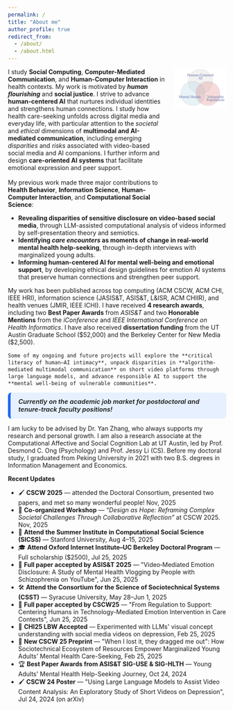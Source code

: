 ```yaml
---
permalink: /
title: "About me"
author_profile: true
redirect_from: 
  - /about/
  - /about.html
---
```

<div style="display:flex; align-items:flex-start; gap:20px;">

  <div style="flex:75%;">
I study <b>Social Computing</b>, <b>Computer-Mediated Communication</b>, and <b>Human-Computer Interaction</b> in health contexts. My work is motivated by <b><i>human flourishing</i></b> and <b>social justice</b>. I strive to advance <b>human-centered AI</b> that nurtures individual identities and strengthens human connections. I study how health care-seeking unfolds across digital media and everyday life, with particular attention to the <i>societal</i> and <i>ethical</i> dimensions of <b>multimodal and AI-mediated communication</b>, including emerging <i>disparities</i> and <i>risks</i> associated with video-based social media and AI companions. I further inform and design <b>care-oriented AI systems</b> that facilitate emotional expression and peer support.<br>
   <br>
    My previous work made three major contributions to <b>Health Behavior</b>, <b>Information Science</b>, <b>Human-Computer Interaction</b>, and <b>Computational Social Science</b>:
  </div>

  <div style="flex:25%; text-align:center;">
    <img src="./images/agenda.png" alt="Agenda" style="max-width:100%; height:auto;">
  </div>
</div>

- **Revealing disparities of sensitive disclosure on video-based social media**, through LLM-assisted computational analysis of videos informed by self-presentation theory and semiotics.
- **Identifying <em>care encounters</em> as moments of change in real-world mental health help-seeking**, through in-depth interviews with marginalized young adults.
- **Informing human-centered AI for mental well-being and emotional support**, by developing ethical design guidelines for emotion AI systems that preserve human connections and strengthen peer support.

My work has been published across top computing (ACM CSCW, ACM CHI, IEEE HRI), information science (JASIS&T, ASIS&T, L&ISR, ACM CHIIR), and health venues (JMIR, IEEE ICHI). I have received **4 research awards**, including two **Best Paper Awards** from *ASIS&T* and two **Honorable Mentions** from the *iConference* and *IEEE International Conference on Health Informatics*. I have also received **dissertation funding** from the UT Austin Graduate School (\$52,000) and the Berkeley Center for New Media (\$2,500). 

    Some of my ongoing and future projects will explore the **critical literacy of human–AI intimacy**, unpack disparities in **algorithm-mediated multimodal communication** on short video platforms through large language models, and advance responsible AI to support the **mental well-being of vulnerable communities**.


<div style="
  background-color:#e6f0ff;
  border-left:6px solid #1e66f5;
  padding:12px 18px;
  border-radius:8px;
  font-weight:600;
  font-size:1.05em;
">
<em>Currently on the academic job market for postdoctoral and tenure-track faculty positions!</em>
</div>

I am lucky to be advised by Dr. Yan Zhang, who always supports my research and personal growth. I am also a research associate at the Computational Affective and Social Cognition Lab at UT Austin, led by Prof. Desmond C. Ong (Psychology) and Prof. Jessy Li (CS). Before my doctoral study, I graduated from Peking University in 2021 with two B.S. degrees in Information Management and Economics.

**Recent Updates** 
- 🖌️ **CSCW 2025** — attended the Doctoral Consortium, presented two papers, and met so many wonderful people! Nov, 2025
- 🤝 **Co-organized Workshop** — *“Design as Hope: Reframing Complex Societal Challenges Through Collaborative Reflection”* at CSCW 2025.  Nov, 2025
- 🏫 **Attend the Summer Institute in Computational Social Science (SICSS)** — Stanford University, Aug 4–15, 2025
- 🎓 **Attend Oxford Internet Institute–UC Berkeley Doctoral Program** — Full scholarship ($2500), Jul 25, 2025
- 📄 **Full paper accepted by ASIS&T 2025** — "Video‑Mediated Emotion Disclosure: A Study of Mental Health Vlogging by People with Schizophrenia on YouTube", Jun 25, 2025
- 🛠️ **Attend the Consortium for the Science of Sociotechnical Systems (CSST)** — Syracuse University, May 28–Jun 1, 2025
- 📄 **Full paper accepted by CSCW25** — "From Regulation to Support: Centering Humans in Technology-Mediated Emotion Intervention in Care Contexts", Jun 25, 2025
- 🤖 **CHI25 LBW Accepted** — Experimented with LLMs' visual concept understanding with social media videos on depression, Feb 25, 2025
- 📄 **New CSCW 25 Preprint** — "When I lost it, they dragged me out": How Sociotechnical Ecosystem of Resources Empower Marginalized Young Adults' Mental Health Care-Seeking, Feb 25, 2025
- 🏆 **Best Paper Awards from ASIS&T SIG-USE & SIG-HLTH** — Young Adults' Mental Health Help-Seeking Journey, Oct 24, 2024
- 🖌️ **CSCW 24 Poster** — "Using Large Language Models to Assist Video Content Analysis: An Exploratory Study of Short Videos on Depression", Jul 24, 2024 (on arXiv)

